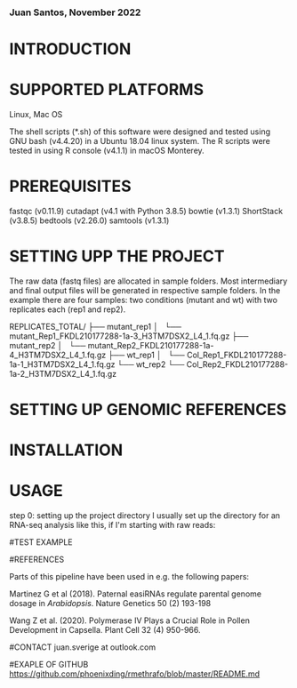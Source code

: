 ### Juan Santos, November 2022

# INTRODUCTION

# SUPPORTED PLATFORMS

Linux, Mac OS

The shell scripts (*.sh) of this software were designed and tested using GNU bash (v4.4.20) in a Ubuntu 18.04 linux system. The R scripts were tested in using R console (v4.1.1) in macOS Monterey.

# PREREQUISITES

fastqc (v0.11.9)
cutadapt (v4.1 with Python 3.8.5)
bowtie (v1.3.1)
ShortStack (v3.8.5)
bedtools (v2.26.0)
samtools (v1.3.1)


# SETTING UPP THE PROJECT

The raw data (fastq files) are allocated in sample folders. Most intermediary and final output files will be generated in respective sample folders. In the example there are four samples: two conditions (mutant and wt) with two replicates each (rep1 and rep2).


REPLICATES_TOTAL/
├── mutant_rep1
│   └── mutant_Rep1_FKDL210177288-1a-3_H3TM7DSX2_L4_1.fq.gz
├── mutant_rep2
│   └── mutant_Rep2_FKDL210177288-1a-4_H3TM7DSX2_L4_1.fq.gz
├── wt_rep1
│   └── Col_Rep1_FKDL210177288-1a-1_H3TM7DSX2_L4_1.fq.gz
└── wt_rep2
    └── Col_Rep2_FKDL210177288-1a-2_H3TM7DSX2_L4_1.fq.gz


# SETTING UP GENOMIC REFERENCES

# INSTALLATION

# USAGE

step 0: setting up the project directory
I usually set up the directory for an RNA-seq analysis like this, if I'm starting with raw reads:

<include picture of file tree>

#TEST EXAMPLE


#REFERENCES

Parts of this pipeline have been used in e.g. the following papers:

Martinez G et al (2018). Paternal easiRNAs regulate parental genome dosage in <i>Arabidopsis</i>. Nature Genetics 50 (2) 193-198

Wang Z et al. (2020). Polymerase IV Plays a Crucial Role in Pollen Development in Capsella. Plant Cell 32 (4) 950-966.


#CONTACT
juan.sverige at outlook.com

#EXAPLE OF GITHUB
https://github.com/phoenixding/rmethrafo/blob/master/README.md
